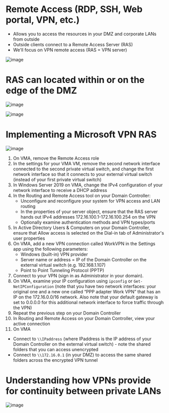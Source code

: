 # Remote Access (RDP, SSH, Web portal, VPN, etc.)
- Allows you to access the resources in your DMZ and corporate LANs from outside
- Outside clients connect to a Remote Access Server (RAS)
- We'll focus on VPN remote access (RAS = VPN server)

![image](https://user-images.githubusercontent.com/40586970/170840812-683b73d0-ac33-4e2f-a6cd-da6f97fa3a3d.png)

# RAS can located within or on the edge of the DMZ 
![image](https://user-images.githubusercontent.com/40586970/170840892-1a7f077e-298d-476e-803a-437f3977e82c.png)

![image](https://user-images.githubusercontent.com/40586970/170840896-06ef1392-9e66-4208-8136-6359c83bbd40.png)

# Implementing a Microsoft VPN RAS
![image](https://user-images.githubusercontent.com/40586970/170840936-8a88c12b-df67-4ee5-b232-815b08d95aaa.png)

1. On VMA, remove the Remote Access role
2. In the settings for your VMA VM, remove the second network interface connected to the second private virtual switch, and change the first network interface so that it connects to your external virtual switch (instead of your first private virtual switch)
3. In Windows Server 2019 on VMA, change the IPv4 configuration of your network interface to receive a DHCP address
4. In the Routing and Remote Access tool on your Domain Controller:
   - Unconfigure and reconfigure your system for VPN access and LAN routing
   - In the properties of your server object, ensure that the RAS server hands out IPv4 addresses 172.16.100.1-172.16.100.254 on the VPN
   - Optionally examine authentication methods and VPN types/ports 
5. In Active Directory Users & Computers on your Domain Controller, ensure that Allow access is selected on the Dial-in tab of Administrator's user properties
6. On VMA, add a new VPN connection called WorkVPN in the Settings app using the following parameters:
   - Windows (built-in) VPN provider
   - Server name or address = IP of the Domain Controller on the external virtual switch (e.g. 192.168.1.107) 
   - Point to Point Tunneling Protocol (PPTP) 
7. Connect to your VPN (sign in as Administrator in your domain).
8. On VMA, examine your IP configuration using `ipconfig` or `Get-NetIPConfiguration` (note that you have two network interfaces: your original one and a new one called “PPP adapter Work VPN” that has an IP on the 172.16.0.0/16 network. Also note that your default gateway is set to 0.0.0.0 for this additional network interface to force traffic through the VPN)
9. Repeat the previous step on your Domain Controller
10. In Routing and Remote Access on your Domain Controller, view your active connection
11. On VMA
   - Connect to `\\IPaddress` (where IPaddress is the IP address of your Domain Controller on the external virtual switch) - note the shared folders that you can access unencrypted
   - Connect to `\\172.16.0.1` (in your DMZ) to access the same shared folders across the encrypted VPN tunnel

# Understanding how VPNs provide for continuity between private LANs
![image](https://user-images.githubusercontent.com/40586970/170846571-d7cab8b0-8217-4de8-a9bc-4476d4c8bae5.png)


